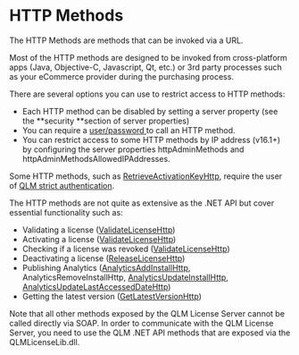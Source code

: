 # HTTP Methods

The HTTP Methods are methods that can be invoked via a URL.

Most of the HTTP methods are designed to be invoked from cross-platform apps (Java, Objective-C, Javascript, Qt, etc.) or 3rd party processes such as your eCommerce provider during the purchasing process.

There are several options you can use to restrict access to HTTP methods:

* Each HTTP method can be disabled by setting a server property (see the \*\*security \*\*section of server properties)
* You can require a [user/password ](https://support.soraco.co/hc/en-us/articles/201702694-How-to-define-the-user-password-associated-to-an-eCommerce-provider)to call an HTTP method.
* You can restrict access to some HTTP methods by IP address (v16.1+) by configuring the server properties httpAdminMethods and httpAdminMethodsAllowedIPAddresses.

Some HTTP methods, such as [RetrieveActivationKeyHttp](retrieveactivationkeyhttp.md), require the user of [QLM strict authentication](https://support.soraco.co/hc/en-us/articles/360045904672-How-to-invoke-a-QLM-HTTP-Method-that-requires-strict-authentication).

The HTTP methods are not quite as extensive as the .NET API but cover essential functionality such as:

* Validating a license ([ValidateLicenseHttp](validatelicensehttp.md))
* Activating a license ([ValidateLicenseHttp](validatelicensehttp.md))
* Checking if a license was revoked ([ValidateLicenseHttp](validatelicensehttp.md))
* Deactivating a license ([ReleaseLicenseHttp](releaselicensehttp.md))
* Publishing Analytics ([AnalyticsAddInstallHttp](analyticsaddinstallhttp.md), AnalyticsRemoveInstallHttp, [AnalyticsUpdateInstallHttp](analyticsupdateinstallhttp.md), [AnalyticsUpdateLastAccessedDateHttp](analyticsupdatelastaccesseddatehttp.md))
* Getting the latest version ([GetLatestVersionHttp](getlatestversionhttp.md))

Note that all other methods exposed by the QLM License Server cannot be called directly via SOAP. In order to communicate with the QLM License Server, you need to use the QLM .NET API methods that are exposed via the QLMLicenseLib.dll.
